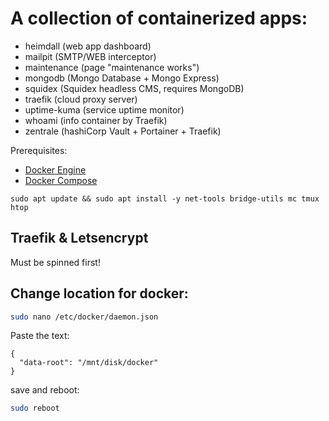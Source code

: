 # A collection of containerized apps:
* heimdall (web app dashboard)
* mailpit (SMTP/WEB interceptor)
* maintenance (page "maintenance works")
* mongodb (Mongo Database + Mongo Express)
* squidex (Squidex headless CMS, requires MongoDB)
* traefik (cloud proxy server)
* uptime-kuma (service uptime monitor)
* whoami (info container by Traefik)
* zentrale (hashiCorp Vault + Portainer + Traefik)

Prerequisites:
- [Docker Engine](https://docs.docker.com/install/linux/docker-ce/ubuntu/)
- [Docker Compose](https://docs.docker.com/compose/install/)
```
sudo apt update && sudo apt install -y net-tools bridge-utils mc tmux htop
```


## Traefik & Letsencrypt
Must be spinned first!


## Change location for docker:
```bash
sudo nano /etc/docker/daemon.json
```
Paste the text:
```
{
  "data-root": "/mnt/disk/docker"
}
```
save and reboot:
```bash
sudo reboot
```
